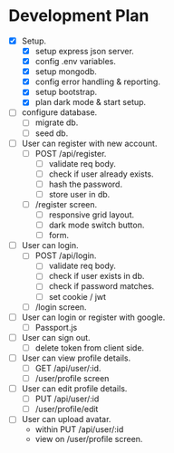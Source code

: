 # Development Plan

* [x] Setup.
    * [x] setup express json server.
    * [x] config .env variables.
    * [x] setup mongodb.
    * [x] config error handling & reporting.
    * [x] setup bootstrap.
    * [x] plan dark mode & start setup.

* [ ] configure database.
    * [ ] migrate db.
    * [ ] seed db.

* [ ] User can register with new account.
    * [ ] POST /api/register.
        * [ ] validate req body.
        * [ ] check if user already exists.
        * [ ] hash the password.
        * [ ] store user in db.
    * [ ] /register screen.
        * [ ] responsive grid layout.
        * [ ] dark mode switch button.
        * [ ] form.

* [ ] User can login.
    * [ ] POST /api/login.
        * [ ] validate req body.
        * [ ] check if user exists in db.
        * [ ] check if password matches.
        * [ ] set cookie / jwt
    * [ ] /login screen.

* [ ] User can login or register with google.
    * [ ] Passport.js

* [ ] User can sign out.
    * [ ] delete token from client side.

* [ ] User can view profile details.
    * [ ] GET /api/user/:id.
    * [ ] /user/profile screen

* [ ] User can edit profile details.
    * [ ] PUT /api/user/:id
    * [ ] /user/profile/edit

* [ ] User can upload avatar.
    * within PUT /api/user/:id
    * view on /user/profile screen.
